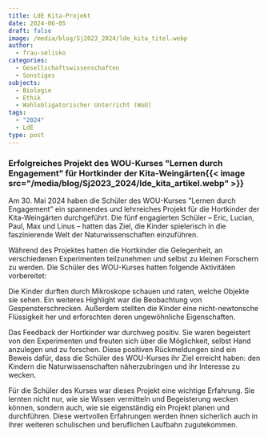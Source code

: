 ```yaml
---
title: LdE Kita-Projekt
date: 2024-06-05
draft: false
image: /media/blog/Sj2023_2024/lde_kita_titel.webp
author:
  - frau-selisko
categories:
  - Gesellschaftswissenschaften
  - Sonstiges
subjects:
  - Biologie
  - Ethik
  - Wahlobligatorischer Unterricht (WoU)
tags:
  - "2024"
  - LdE
type: post
---
```

### Erfolgreiches Projekt des WOU-Kurses "Lernen durch Engagement" für Hortkinder der Kita-Weingärten{{< image src="/media/blog/Sj2023_2024/lde_kita_artikel.webp" >}} 

Am 30. Mai 2024 haben die Schüler des WOU-Kurses "Lernen durch Engagement" ein spannendes und lehrreiches Projekt für die Hortkinder der Kita-Weingärten durchgeführt. Die fünf engagierten Schüler – Eric, Lucian, Paul, Max und Linus – hatten das Ziel, die Kinder spielerisch in die faszinierende Welt der Naturwissenschaften einzuführen.

Während des Projektes hatten die Hortkinder die Gelegenheit, an verschiedenen Experimenten teilzunehmen und selbst zu kleinen Forschern zu werden. Die Schüler des WOU-Kurses hatten folgende Aktivitäten vorbereitet:

Die Kinder durften durch Mikroskope schauen und raten, welche Objekte sie sehen. Ein weiteres Highlight war die Beobachtung von Gespensterschrecken. Außerdem stellten die Kinder eine nicht-newtonsche Flüssigkeit her und erforschten deren ungewöhnliche Eigenschaften.

Das Feedback der Hortkinder war durchweg positiv. Sie waren begeistert von den Experimenten und freuten sich über die Möglichkeit, selbst Hand anzulegen und zu forschen. Diese positiven Rückmeldungen sind ein Beweis dafür, dass die Schüler des WOU-Kurses ihr Ziel erreicht haben: den Kindern die Naturwissenschaften näherzubringen und ihr Interesse zu wecken.

Für die Schüler des Kurses war dieses Projekt eine wichtige Erfahrung. Sie lernten nicht nur, wie sie Wissen vermitteln und Begeisterung wecken können, sondern auch, wie sie eigenständig ein Projekt planen und durchführen. Diese wertvollen Erfahrungen werden ihnen sicherlich auch in ihrer weiteren schulischen und beruflichen Laufbahn zugutekommen.
